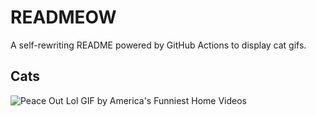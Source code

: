 # READMEOW

A self-rewriting README powered by GitHub Actions to display cat gifs.

## Cats

![Peace Out Lol GIF by America's Funniest Home Videos](https://media4.giphy.com/media/l4KibK3JwaVo0CjDO/200.gif?cid=9acd02davnkfhqvq8x0bohl2icv17aev7rxi3xh3sgvfyd0f&ep=v1_gifs_search&rid=200.gif&ct=g)
